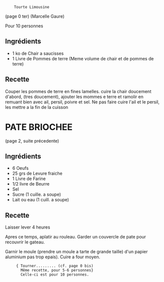 		Tourte Limousine

(page 0 ter)
(Marcelle Gaure)

Pour 10 personnes

## Ingrédients
* 1 ko de Chair a saucisses
* 1 Livre de Pommes de terre 
  (Meme volume de chair et de pommes de terre)

## Recette

Couper les pommes de terre en fines lamelles.
cuire la chair doucement d'abord, (tres doucement),
ajouter les mommes e terre et ramolir en remuant bien
avec ail, persil, poivre et sel. Ne pas faire cuire
l'ail et le persil, les mettre a la fin de la cuisson


# 		PATE BRIOCHEE

(page 2, suite précedente)

## Ingrédients
* 6 Oeufs
* 25 grs de Levure fraiche
* 1 Livre de Farine
* 1/2 livre de Beurre
* Sel
* Sucre (1 cuille. a soupe)
* Lait ou eau (1 cuill. a soupe)

## Recette

Laisser lever 4 heures

Apres ce temps, aplatir au rouleau. Garder un 
couvercle de pate pour recouvrir le gateau.

Garnir le moule (prendre un moule a tarte de
grande taille) d'un papier aluminium pas trop
epais). Cuire a four moyen.

	     { Tourner......... (cf. page 0 bis)
	       Même recette, pour 5-6 personnes}
	       Celle-ci est pour 10 personnes.
	      
